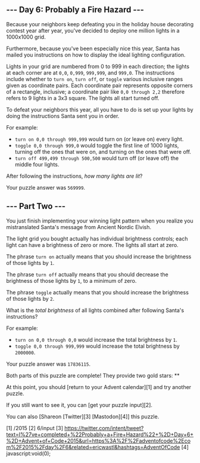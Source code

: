 
## --- Day 6: Probably a Fire Hazard ---

Because your neighbors keep defeating you in the holiday house decorating contest year after year, you've decided to deploy one million lights in a 1000x1000 grid.

Furthermore, because you've been especially nice this year, Santa has mailed you instructions on how to display the ideal lighting configuration.

Lights in your grid are numbered from 0 to 999 in each direction; the lights at each corner are at `0,0`, `0,999`, `999,999`, and `999,0`. The instructions include whether to `turn on`, `turn off`, or `toggle` various inclusive ranges given as coordinate pairs. Each coordinate pair represents opposite corners of
a rectangle, inclusive; a coordinate pair like `0,0 through 2,2` therefore refers to 9 lights in a 3x3 square. The lights all start turned off.

To defeat your neighbors this year, all you have to do is set up your lights by doing the instructions Santa sent you in order.

For example:

* `turn on 0,0 through 999,999` would turn on (or leave on) every light.
* `toggle 0,0 through 999,0` would toggle the first line of 1000 lights, turning off the ones that were on, and turning on the ones that were off.
* `turn off 499,499 through 500,500` would turn off (or leave off) the middle four lights.

After following the instructions, *how many lights are lit*?

Your puzzle answer was `569999`.

## --- Part Two ---

You just finish implementing your winning light pattern when you realize you mistranslated Santa's message from Ancient Nordic Elvish.

The light grid you bought actually has individual brightness controls; each light can have a brightness of zero or more. The lights all start at zero.

The phrase `turn on` actually means that you should increase the brightness of those lights by `1`.

The phrase `turn off` actually means that you should decrease the brightness of those lights by `1`, to a minimum of zero.

The phrase `toggle` actually means that you should increase the brightness of those lights by `2`.

What is the *total brightness* of all lights combined after following Santa's instructions?

For example:

* `turn on 0,0 through 0,0` would increase the total brightness by `1`.
* `toggle 0,0 through 999,999` would increase the total brightness by `2000000`.

Your puzzle answer was `17836115`.

Both parts of this puzzle are complete! They provide two gold stars: **

At this point, you should [return to your Advent calendar][1] and try another puzzle.

If you still want to see it, you can [get your puzzle input][2].

You can also [Shareon [Twitter][3] [Mastodon][4]] this puzzle.

[1] /2015
[2] 6/input
[3] https://twitter.com/intent/tweet?text=I%27ve+completed+%22Probably+a+Fire+Hazard%22+%2D+Day+6+%2D+Advent+of+Code+2015&url=https%3A%2F%2Fadventofcode%2Ecom%2F2015%2Fday%2F6&related=ericwastl&hashtags=AdventOfCode
[4] javascript:void(0);

